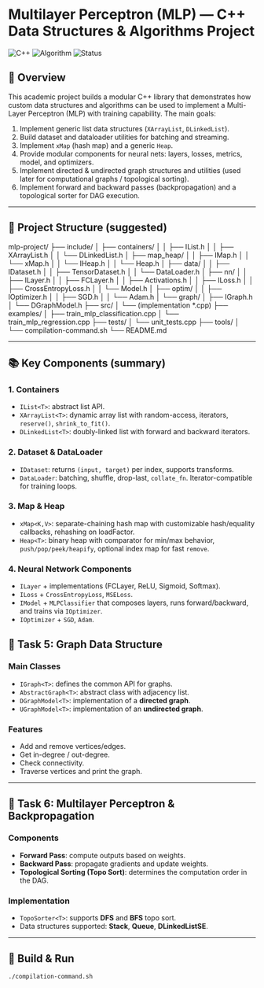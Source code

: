 # Multilayer Perceptron (MLP) — C++ Data Structures & Algorithms Project

![C++](https://img.shields.io/badge/language-C++-blue.svg)
![Algorithm](https://img.shields.io/badge/algorithm-Graph%20%26%20Backpropagation-green.svg)
![Status](https://img.shields.io/badge/status-academic--project-success.svg)

## 📌 Overview
This academic project builds a modular C++ library that demonstrates how custom data structures and algorithms can be used to implement a Multi-Layer Perceptron (MLP) with training capability. The main goals:

1. Implement generic list data structures (`XArrayList`, `DLinkedList`).
2. Build dataset and dataloader utilities for batching and streaming.
3. Implement `xMap` (hash map) and a generic `Heap`.
4. Provide modular components for neural nets: layers, losses, metrics, model, and optimizers.
5. Implement directed & undirected graph structures and utilities (used later for computational graphs / topological sorting).
6. Implement forward and backward passes (backpropagation) and a topological sorter for DAG execution.

---

## 🚀 Project Structure (suggested)
mlp-project/
├── include/
│ ├── containers/
│ │ ├── IList.h
│ │ ├── XArrayList.h
│ │ └── DLinkedList.h
│ ├── map_heap/
│ │ ├── IMap.h
│ │ └── xMap.h
│ │ └── IHeap.h
│ │ └── Heap.h
│ ├── data/
│ │ ├── IDataset.h
│ │ ├── TensorDataset.h
│ │ └── DataLoader.h
│ ├── nn/
│ │ ├── ILayer.h
│ │ ├── FCLayer.h
│ │ ├── Activations.h
│ │ ├── ILoss.h
│ │ ├── CrossEntropyLoss.h
│ │ └── Model.h
│ ├── optim/
│ │ ├── IOptimizer.h
│ │ ├── SGD.h
│ │ └── Adam.h
│ └── graph/
│ ├── IGraph.h
│ └── DGraphModel.h
├── src/
│ └── (implementation *.cpp)
├── examples/
│ ├── train_mlp_classification.cpp
│ └── train_mlp_regression.cpp
├── tests/
│ └── unit_tests.cpp
├── tools/
│ └── compilation-command.sh
└── README.md

---

## 📚 Key Components (summary)

### 1. Containers
- `IList<T>`: abstract list API.
- `XArrayList<T>`: dynamic array list with random-access, iterators, `reserve()`, `shrink_to_fit()`.
- `DLinkedList<T>`: doubly-linked list with forward and backward iterators.

### 2. Dataset & DataLoader
- `IDataset`: returns `(input, target)` per index, supports transforms.
- `DataLoader`: batching, shuffle, drop-last, `collate_fn`. Iterator-compatible for training loops.

### 3. Map & Heap
- `xMap<K,V>`: separate-chaining hash map with customizable hash/equality callbacks, rehashing on loadFactor.
- `Heap<T>`: binary heap with comparator for min/max behavior, `push/pop/peek/heapify`, optional index map for fast `remove`.

### 4. Neural Network Components
- `ILayer` + implementations (FCLayer, ReLU, Sigmoid, Softmax).
- `ILoss` + `CrossEntropyLoss`, `MSELoss`.
- `IModel` + `MLPClassifier` that composes layers, runs forward/backward, and trains via `IOptimizer`.
- `IOptimizer` + `SGD`, `Adam`.
  
## 🔹 Task 5: Graph Data Structure
### Main Classes
- `IGraph<T>`: defines the common API for graphs.  
- `AbstractGraph<T>`: abstract class with adjacency list.  
- `DGraphModel<T>`: implementation of a **directed graph**.  
- `UGraphModel<T>`: implementation of an **undirected graph**.  

### Features
- Add and remove vertices/edges.  
- Get in-degree / out-degree.  
- Check connectivity.  
- Traverse vertices and print the graph.  

---

## 🔹 Task 6: Multilayer Perceptron & Backpropagation
### Components
- **Forward Pass**: compute outputs based on weights.  
- **Backward Pass**: propagate gradients and update weights.  
- **Topological Sorting (Topo Sort)**: determines the computation order in the DAG.  

### Implementation
- `TopoSorter<T>`: supports **DFS** and **BFS** topo sort.  
- Data structures supported: **Stack**, **Queue**, **DLinkedListSE**.    

---

## 🔧 Build & Run
   ```bash
   ./compilation-command.sh
